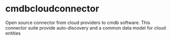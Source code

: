 # cmdbcloudconnector
Open source connector from cloud providers to cmdb software. This connector suite provide auto-discovery and a common data model for cloud entities
